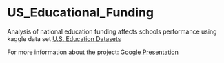 # US_Educational_Funding
Analysis of national education funding affects schools performance using kaggle data set [U.S. Education Datasets](https://www.kaggle.com/noriuk/us-education-datasets-unification-project) 

For more information about the project: [Google Presentation](https://docs.google.com/presentation/d/1d_G04I7wVxt63fc7vXfgrIN7g2eSGCPtO8QhitXe3w4/edit?usp=sharing)
